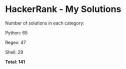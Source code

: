 # HackerRank - My Solutions

Number of solutions in each category:

Python: 65

Regex: 47

Shell: 29

**Total: 141**

